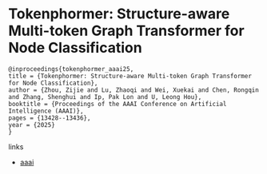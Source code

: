 # Tokenphormer: Structure-aware Multi-token Graph Transformer for Node Classification

```
@inproceedings{tokenphormer_aaai25,
title = {Tokenphormer: Structure-aware Multi-token Graph Transformer for Node Classification},
author = {Zhou, Zijie and Lu, Zhaoqi and Wei, Xuekai and Chen, Rongqin and Zhang, Shenghui and Ip, Pak Lon and U, Leong Hou},
booktitle = {Proceedings of the AAAI Conference on Artificial Intelligence (AAAI)},
pages = {13428--13436},
year = {2025}
}
```

links
- [aaai](https://ojs.aaai.org/index.php/AAAI/article/view/33466)

